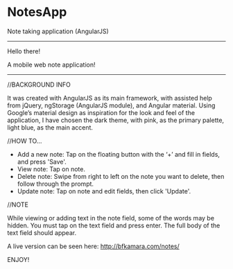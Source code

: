 # NotesApp
Note taking application (AngularJS)

-------
Hello there!

A mobile web note application!

---

//BACKGROUND INFO

It was created with AngularJS as its main framework, with assisted help from jQuery, ngStorage (AngularJS module), and Angular material. Using Google’s material design as inspiration for the look and feel of the application, I have chosen the dark theme, with pink, as the primary palette, light blue, as the main accent.  

//HOW TO…

- Add a new note: Tap on the floating button with the ‘+’ and fill in fields, and press 'Save'.
- View note: Tap on note.
- Delete note: Swipe from right to left on the note you want to delete, then follow through the prompt.
- Update note: Tap on note and edit fields, then click 'Update'.

//NOTE

While viewing or adding text in the note field, some of the words may be hidden. You must tap on the text field and press enter. The full body of the text field should appear.

A live version can be seen here: http://bfkamara.com/notes/

ENJOY!
